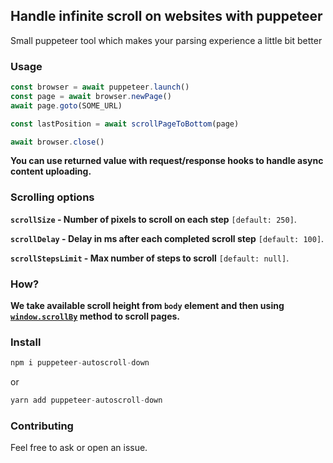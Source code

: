 ## Handle infinite scroll on websites with puppeteer

Small puppeteer tool which makes your parsing experience a little bit better

### Usage

```js
const browser = await puppeteer.launch()
const page = await browser.newPage()
await page.goto(SOME_URL)

const lastPosition = await scrollPageToBottom(page)

await browser.close()
```

**You can use returned value with request/response hooks to handle async content uploading.**

### Scrolling options

**`scrollSize` - Number of pixels to scroll on each step** `[default: 250]`.

**`scrollDelay` - Delay in ms after each completed scroll step** `[default: 100]`.

**`scrollStepsLimit` - Max number of steps to scroll** `[default: null]`.

### How?

**We take available scroll height from `body` element and then using [`window.scrollBy`](https://developer.mozilla.org/en-US/docs/Web/API/Window/scrollBy) method to scroll pages.**

### Install

```js
npm i puppeteer-autoscroll-down
```

or

```js
yarn add puppeteer-autoscroll-down
```

### Contributing

Feel free to ask or open an issue.
